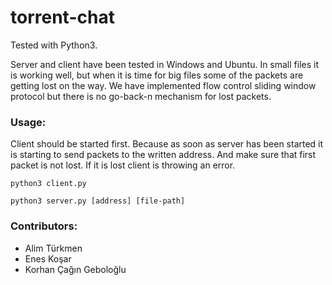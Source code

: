 # torrent-chat

Tested with Python3. 

Server and client have been tested in Windows and Ubuntu. In small files it is working well, but when it is time for big files some of the packets are getting lost on the way. We have implemented flow control sliding window protocol but there is no go-back-n mechanism for lost packets. 

### Usage:
Client should be started first. Because as soon as server has been started it is starting to send packets to the written address. And make sure that first packet is not lost. If it is lost client is throwing an error.

`python3 client.py`

`python3 server.py [address] [file-path]`

### Contributors:

- Alim Türkmen
- Enes Koşar
- Korhan Çağın Geboloğlu
